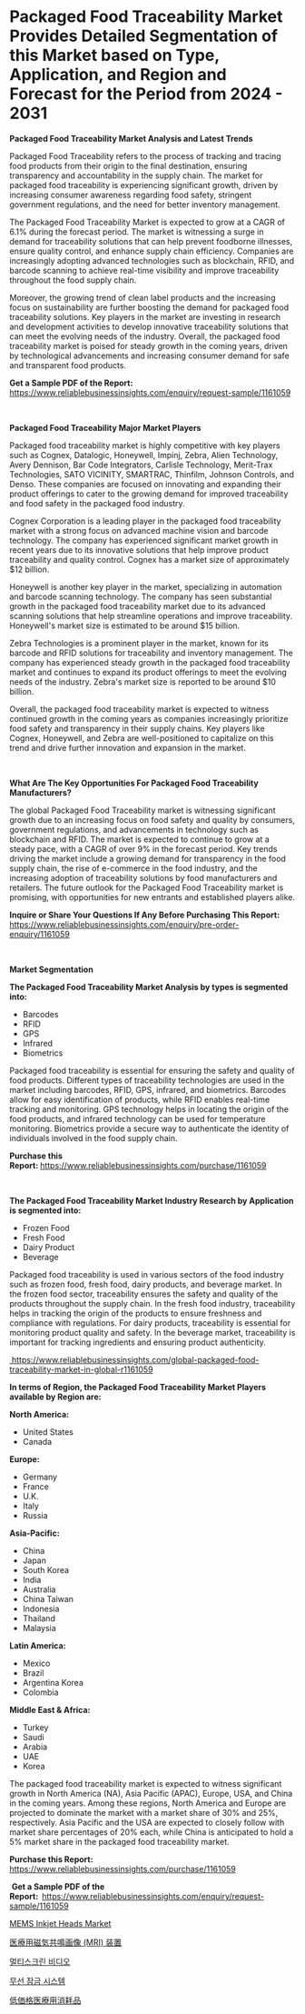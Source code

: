 <p><h1>Packaged Food Traceability Market Provides Detailed Segmentation of this Market based on Type, Application, and Region and Forecast for the Period from 2024 - 2031</h1></p><p><strong>Packaged Food Traceability Market Analysis and Latest Trends</strong></p>
<p><p>Packaged Food Traceability refers to the process of tracking and tracing food products from their origin to the final destination, ensuring transparency and accountability in the supply chain. The market for packaged food traceability is experiencing significant growth, driven by increasing consumer awareness regarding food safety, stringent government regulations, and the need for better inventory management.</p><p>The Packaged Food Traceability Market is expected to grow at a CAGR of 6.1% during the forecast period. The market is witnessing a surge in demand for traceability solutions that can help prevent foodborne illnesses, ensure quality control, and enhance supply chain efficiency. Companies are increasingly adopting advanced technologies such as blockchain, RFID, and barcode scanning to achieve real-time visibility and improve traceability throughout the food supply chain.</p><p>Moreover, the growing trend of clean label products and the increasing focus on sustainability are further boosting the demand for packaged food traceability solutions. Key players in the market are investing in research and development activities to develop innovative traceability solutions that can meet the evolving needs of the industry. Overall, the packaged food traceability market is poised for steady growth in the coming years, driven by technological advancements and increasing consumer demand for safe and transparent food products.</p></p>
<p><strong>Get a Sample PDF of the Report:&nbsp;</strong> <a href="https://www.reliablebusinessinsights.com/enquiry/request-sample/1161059">https://www.reliablebusinessinsights.com/enquiry/request-sample/1161059</a></p>
<p>&nbsp;</p>
<p><strong>Packaged Food Traceability Major Market Players</strong></p>
<p><p>Packaged food traceability market is highly competitive with key players such as Cognex, Datalogic, Honeywell, Impinj, Zebra, Alien Technology, Avery Dennison, Bar Code Integrators, Carlisle Technology, Merit-Trax Technologies, SATO VICINITY, SMARTRAC, Thinfilm, Johnson Controls, and Denso. These companies are focused on innovating and expanding their product offerings to cater to the growing demand for improved traceability and food safety in the packaged food industry.</p><p>Cognex Corporation is a leading player in the packaged food traceability market with a strong focus on advanced machine vision and barcode technology. The company has experienced significant market growth in recent years due to its innovative solutions that help improve product traceability and quality control. Cognex has a market size of approximately $12 billion.</p><p>Honeywell is another key player in the market, specializing in automation and barcode scanning technology. The company has seen substantial growth in the packaged food traceability market due to its advanced scanning solutions that help streamline operations and improve traceability. Honeywell's market size is estimated to be around $15 billion.</p><p>Zebra Technologies is a prominent player in the market, known for its barcode and RFID solutions for traceability and inventory management. The company has experienced steady growth in the packaged food traceability market and continues to expand its product offerings to meet the evolving needs of the industry. Zebra's market size is reported to be around $10 billion.</p><p>Overall, the packaged food traceability market is expected to witness continued growth in the coming years as companies increasingly prioritize food safety and transparency in their supply chains. Key players like Cognex, Honeywell, and Zebra are well-positioned to capitalize on this trend and drive further innovation and expansion in the market.</p></p>
<p>&nbsp;</p>
<p><strong>What Are The Key Opportunities For Packaged Food Traceability Manufacturers?</strong></p>
<p><p>The global Packaged Food Traceability market is witnessing significant growth due to an increasing focus on food safety and quality by consumers, government regulations, and advancements in technology such as blockchain and RFID. The market is expected to continue to grow at a steady pace, with a CAGR of over 9% in the forecast period. Key trends driving the market include a growing demand for transparency in the food supply chain, the rise of e-commerce in the food industry, and the increasing adoption of traceability solutions by food manufacturers and retailers. The future outlook for the Packaged Food Traceability market is promising, with opportunities for new entrants and established players alike.</p></p>
<p><strong>Inquire or Share Your Questions If Any Before Purchasing This Report:</strong> <a href="https://www.reliablebusinessinsights.com/enquiry/pre-order-enquiry/1161059">https://www.reliablebusinessinsights.com/enquiry/pre-order-enquiry/1161059</a></p>
<p>&nbsp;</p>
<p><strong>Market Segmentation</strong></p>
<p><strong>The Packaged Food Traceability Market Analysis by types is segmented into:</strong></p>
<p><ul><li>Barcodes</li><li>RFID</li><li>GPS</li><li>Infrared</li><li>Biometrics</li></ul></p>
<p><p>Packaged food traceability is essential for ensuring the safety and quality of food products. Different types of traceability technologies are used in the market including barcodes, RFID, GPS, infrared, and biometrics. Barcodes allow for easy identification of products, while RFID enables real-time tracking and monitoring. GPS technology helps in locating the origin of the food products, and infrared technology can be used for temperature monitoring. Biometrics provide a secure way to authenticate the identity of individuals involved in the food supply chain.</p></p>
<p><strong>Purchase this Report:&nbsp;</strong><a href="https://www.reliablebusinessinsights.com/purchase/1161059">https://www.reliablebusinessinsights.com/purchase/1161059</a></p>
<p>&nbsp;</p>
<p><strong>The Packaged Food Traceability Market Industry Research by Application is segmented into:</strong></p>
<p><ul><li>Frozen Food</li><li>Fresh Food</li><li>Dairy Product</li><li>Beverage</li></ul></p>
<p><p>Packaged food traceability is used in various sectors of the food industry such as frozen food, fresh food, dairy products, and beverage market. In the frozen food sector, traceability ensures the safety and quality of the products throughout the supply chain. In the fresh food industry, traceability helps in tracking the origin of the products to ensure freshness and compliance with regulations. For dairy products, traceability is essential for monitoring product quality and safety. In the beverage market, traceability is important for tracking ingredients and ensuring product authenticity.</p></p>
<p><a href="https://www.reliablebusinessinsights.com/global-packaged-food-traceability-market-in-global-r1161059">&nbsp;https://www.reliablebusinessinsights.com/global-packaged-food-traceability-market-in-global-r1161059</a></p>
<p><strong>In terms of Region, the Packaged Food Traceability Market Players available by Region are:</strong></p>
<p>
    <p> <strong> North America: </strong>
        <ul>
            <li>United States</li>
            <li>Canada</li>
        </ul>
        </p> 
    <p> <strong> Europe: </strong>
        <ul>
            <li>Germany</li>
            <li>France</li>
            <li>U.K.</li>
            <li>Italy</li>
            <li>Russia</li>
        </ul>
        </p> 
    <p> <strong> Asia-Pacific: </strong>
        <ul>
            <li>China</li>
            <li>Japan</li>
            <li>South Korea</li>
            <li>India</li>
            <li>Australia</li>
            <li>China Taiwan</li>
            <li>Indonesia</li>
            <li>Thailand</li>
            <li>Malaysia</li>
        </ul>
        </p> 
    <p> <strong> Latin America: </strong>
        <ul>
            <li>Mexico</li>
            <li>Brazil</li>
            <li>Argentina Korea</li>
            <li>Colombia</li>
        </ul>
        </p> 
    <p> <strong> Middle East & Africa: </strong>
        <ul>
            <li>Turkey</li>
            <li>Saudi</li>
            <li>Arabia</li>
            <li>UAE</li>
            <li>Korea</li>
        </ul>
    </p>
    </p>
<p><p>The packaged food traceability market is expected to witness significant growth in North America (NA), Asia Pacific (APAC), Europe, USA, and China in the coming years. Among these regions, North America and Europe are projected to dominate the market with a market share of 30% and 25%, respectively. Asia Pacific and the USA are expected to closely follow with market share percentages of 20% each, while China is anticipated to hold a 5% market share in the packaged food traceability market.</p></p>
<p><strong>Purchase this Report: </strong><a href="https://www.reliablebusinessinsights.com/purchase/1161059">https://www.reliablebusinessinsights.com/purchase/1161059</a></p>
<p>&nbsp;<strong>Get a Sample PDF of the Report:&nbsp;&nbsp;</strong><a href="https://www.reliablebusinessinsights.com/enquiry/request-sample/1161059">https://www.reliablebusinessinsights.com/enquiry/request-sample/1161059</a></p>
<p><strong></strong></p>
<p><p><a href="https://github.com/lylyparadise/Market-Research-Report-List-3/blob/main/mems-inkjet-heads-market.md">MEMS Inkjet Heads Market</a></p><p><a href="https://github.com/RudyBoyer2017/Market-Research-Report-List-1/blob/main/806575088871.md">医療用磁気共鳴画像 (MRI) 装置</a></p><p><a href="https://github.com/valroy852/Market-Research-Report-List-1/blob/main/122711381457.md">멀티스크린 비디오</a></p><p><a href="https://github.com/royErdmtyan906778/Market-Research-Report-List-1/blob/main/443689681456.md">무선 잠금 시스템</a></p><p><a href="https://github.com/MosesSpinka1914/Market-Research-Report-List-1/blob/main/852222988870.md">低価格医療用消耗品</a></p></p>
